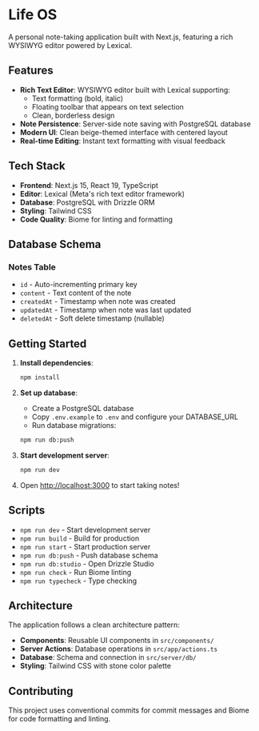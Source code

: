# Life OS

A personal note-taking application built with Next.js, featuring a rich WYSIWYG editor powered by Lexical.

## Features

- **Rich Text Editor**: WYSIWYG editor built with Lexical supporting:
  - Text formatting (bold, italic)
  - Floating toolbar that appears on text selection
  - Clean, borderless design
- **Note Persistence**: Server-side note saving with PostgreSQL database
- **Modern UI**: Clean beige-themed interface with centered layout
- **Real-time Editing**: Instant text formatting with visual feedback

## Tech Stack

- **Frontend**: Next.js 15, React 19, TypeScript
- **Editor**: Lexical (Meta's rich text editor framework)
- **Database**: PostgreSQL with Drizzle ORM
- **Styling**: Tailwind CSS
- **Code Quality**: Biome for linting and formatting

## Database Schema

### Notes Table
- `id` - Auto-incrementing primary key
- `content` - Text content of the note
- `createdAt` - Timestamp when note was created
- `updatedAt` - Timestamp when note was last updated
- `deletedAt` - Soft delete timestamp (nullable)

## Getting Started

1. **Install dependencies**:
   ```bash
   npm install
   ```

2. **Set up database**:
   - Create a PostgreSQL database
   - Copy `.env.example` to `.env` and configure your DATABASE_URL
   - Run database migrations:
   ```bash
   npm run db:push
   ```

3. **Start development server**:
   ```bash
   npm run dev
   ```

4. Open [http://localhost:3000](http://localhost:3000) to start taking notes!

## Scripts

- `npm run dev` - Start development server
- `npm run build` - Build for production
- `npm run start` - Start production server
- `npm run db:push` - Push database schema
- `npm run db:studio` - Open Drizzle Studio
- `npm run check` - Run Biome linting
- `npm run typecheck` - Type checking

## Architecture

The application follows a clean architecture pattern:

- **Components**: Reusable UI components in `src/components/`
- **Server Actions**: Database operations in `src/app/actions.ts`
- **Database**: Schema and connection in `src/server/db/`
- **Styling**: Tailwind CSS with stone color palette

## Contributing

This project uses conventional commits for commit messages and Biome for code formatting and linting.